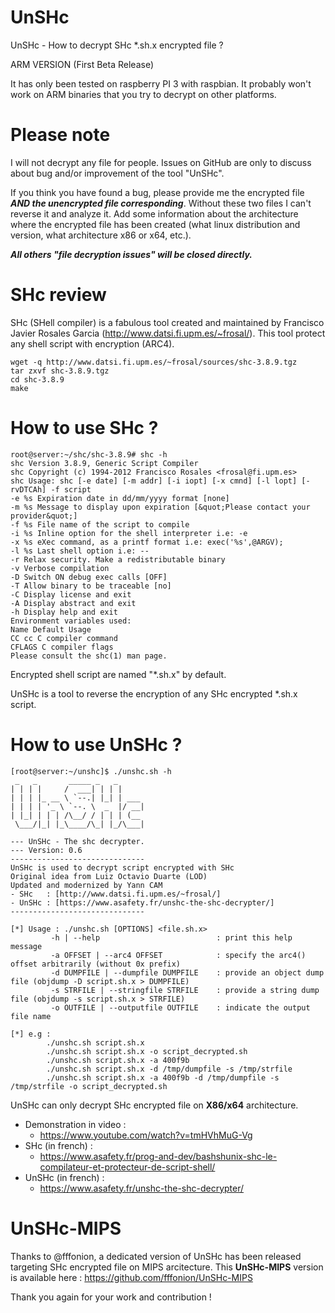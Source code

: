 # UnSHc
UnSHc - How to decrypt SHc *.sh.x encrypted file ?

ARM VERSION (First Beta Release) 

It has only been tested on raspberry PI 3 with raspbian. It probably won't work on ARM binaries that you try to decrypt on other platforms.

# Please note

I will not decrypt any file for people.
Issues on GitHub are only to discuss about bug and/or improvement of the tool "UnSHc".

If you think you have found a bug, please provide me the encrypted file ***AND the unencrypted file corresponding***. Without these two files I can't reverse it and analyze it.
Add some information about the architecture where the encrypted file has been created (what linux distribution and version, what architecture x86 or x64, etc.).

***All others "file decryption issues" will be closed directly.***

# SHc review

SHc (SHell compiler) is a fabulous tool created and maintained by Francisco Javier Rosales Garcia (http://www.datsi.fi.upm.es/~frosal/).
This tool protect any shell script with encryption (ARC4).

```shell
wget -q http://www.datsi.fi.upm.es/~frosal/sources/shc-3.8.9.tgz
tar zxvf shc-3.8.9.tgz
cd shc-3.8.9
make
```

# How to use SHc ?

```shell
root@server:~/shc/shc-3.8.9# shc -h
shc Version 3.8.9, Generic Script Compiler
shc Copyright (c) 1994-2012 Francisco Rosales <frosal@fi.upm.es>
shc Usage: shc [-e date] [-m addr] [-i iopt] [-x cmnd] [-l lopt] [-rvDTCAh] -f script
-e %s Expiration date in dd/mm/yyyy format [none]
-m %s Message to display upon expiration [&quot;Please contact your provider&quot;]
-f %s File name of the script to compile
-i %s Inline option for the shell interpreter i.e: -e
-x %s eXec command, as a printf format i.e: exec('%s',@ARGV);
-l %s Last shell option i.e: --
-r Relax security. Make a redistributable binary
-v Verbose compilation
-D Switch ON debug exec calls [OFF]
-T Allow binary to be traceable [no]
-C Display license and exit
-A Display abstract and exit
-h Display help and exit
Environment variables used:
Name Default Usage
CC cc C compiler command
CFLAGS C compiler flags
Please consult the shc(1) man page.
```

Encrypted shell script are named "*.sh.x" by default.

UnSHc is a tool to reverse the encryption of any SHc encrypted *.sh.x script.

# How to use UnSHc ?

```shell
[root@server:~/unshc]$ ./unshc.sh -h
 _   _       _____ _   _
| | | |     /  ___| | | |
| | | |_ __ \ `--.| |_| | ___
| | | | '_ \ `--. \  _  |/ __|
| |_| | | | /\__/ / | | | (__
 \___/|_| |_\____/\_| |_/\___|

--- UnSHc - The shc decrypter.
--- Version: 0.6
------------------------------
UnSHc is used to decrypt script encrypted with SHc
Original idea from Luiz Octavio Duarte (LOD)
Updated and modernized by Yann CAM
- SHc   : [http://www.datsi.fi.upm.es/~frosal/]
- UnSHc : [https://www.asafety.fr/unshc-the-shc-decrypter/]
------------------------------

[*] Usage : ./unshc.sh [OPTIONS] <file.sh.x>
         -h | --help                          : print this help message
         -a OFFSET | --arc4 OFFSET            : specify the arc4() offset arbitrarily (without 0x prefix)
         -d DUMPFILE | --dumpfile DUMPFILE    : provide an object dump file (objdump -D script.sh.x > DUMPFILE)
         -s STRFILE | --stringfile STRFILE    : provide a string dump file (objdump -s script.sh.x > STRFILE)
         -o OUTFILE | --outputfile OUTFILE    : indicate the output file name

[*] e.g :
        ./unshc.sh script.sh.x
        ./unshc.sh script.sh.x -o script_decrypted.sh
        ./unshc.sh script.sh.x -a 400f9b
        ./unshc.sh script.sh.x -d /tmp/dumpfile -s /tmp/strfile
        ./unshc.sh script.sh.x -a 400f9b -d /tmp/dumpfile -s /tmp/strfile -o script_decrypted.sh
```

UnSHc can only decrypt SHc encrypted file on **X86/x64** architecture.

* Demonstration in video : 
    * https://www.youtube.com/watch?v=tmHVhMuG-Vg
* SHc (in french) : 
    * https://www.asafety.fr/prog-and-dev/bashshunix-shc-le-compilateur-et-protecteur-de-script-shell/
* UnSHc (in french) : 
    * https://www.asafety.fr/unshc-the-shc-decrypter/
    
# UnSHc-MIPS

Thanks to @fffonion, a dedicated version of UnSHc has been released targeting SHc encrypted file on MIPS arcitecture.
This **UnSHc-MIPS** version is available here : https://github.com/fffonion/UnSHc-MIPS

Thank you again for your work and contribution !
